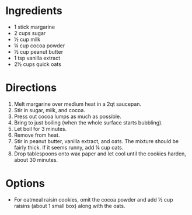 # Ingredients

- 1 stick margarine
- 2 cups sugar
- ½ cup milk
- ¼ cup cocoa powder
- ½ cup peanut butter
- 1 tsp vanilla extract
- 2½ cups quick oats

# Directions

1. Melt margarine over medium heat in a 2qt saucepan.
1. Stir in sugar, milk, and cocoa.
1. Press out cocoa lumps as much as possible.
1. Bring to just boiling (when the whole surface starts bubbling).
1. Let boil for 3 minutes.
1. Remove from heat.
1. Stir in peanut butter, vanilla extract, and oats. The mixture should be fairly thick. If it seems runny, add ¼ cup oats.
1. Drop tablespoons onto wax paper and let cool until the cookies harden, about 30 minutes.

# Options

- For oatmeal raisin cookies, omit the cocoa powder and add ½ cup raisins (about 1 small box) along with the oats.
